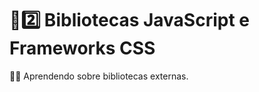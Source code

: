 # :sunrise::two: Bibliotecas JavaScript e Frameworks CSS

:student: Aprendendo sobre bibliotecas externas.
